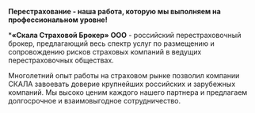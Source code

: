 **Перестрахование - наша работа, которую мы выполняем на профессиональном
уровне!**

***«Скала Страховой Брокер» ООО** - российский перестраховочный брокер,
предлагающий весь спектр услуг по размещению и сопровождению рисков страховых
компаний в ведущих перестраховочных обществах.

Многолетний опыт работы на страховом рынке позволил компании СКАЛА
завоевать доверие крупнейших российских и зарубежных компаний. Мы высоко ценим
каждого нашего партнера и предлагаем долгосрочное и взаимовыгодное сотрудничество.
